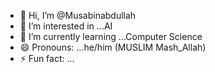 - 👋 Hi, I’m @Musabinabdullah
- 👀 I’m interested in ...AI
- 🌱 I’m currently learning ...Computer Science
- 😄 Pronouns: ...he/him (MUSLIM Mash_Allah)
- ⚡ Fun fact: ...
